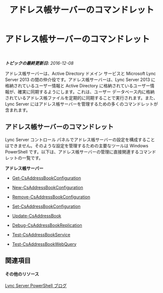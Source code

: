 ﻿---
title: アドレス帳サーバーのコマンドレット
TOCTitle: アドレス帳サーバーのコマンドレット
ms:assetid: 33da45da-3c57-4d04-9679-f0e5a0cfd37e
ms:mtpsurl: https://technet.microsoft.com/ja-jp/library/Gg415643(v=OCS.15)
ms:contentKeyID: 48271727
ms.date: 12/10/2016
mtps_version: v=OCS.15
ms.translationtype: HT
---

# アドレス帳サーバーのコマンドレット

 

_**トピックの最終更新日:** 2016-12-08_

アドレス帳サーバーは、Active Directory ドメイン サービスと Microsoft Lync Server 2013 の間の仲介役です。アドレス帳サーバーは、Lync Server 2013 に格納されているユーザー情報と Active Directory に格納されているユーザー情報が、確実に同期するようにします。これは、ユーザー データベース内に格納されているアドレス帳ファイルを定期的に同期することで実行されます。また、Lync Server にはアドレス帳サーバーを管理するための多くのコマンドレットが含まれます。

## アドレス帳サーバーのコマンドレット

Lync Server コントロール パネルでアドレス帳サーバーの設定を構成することはできません。そのような設定を管理するための主要なツールは Windows PowerShell です。以下は、アドレス帳サーバーの管理に直接関連するコマンドレットの一覧です。

**アドレス帳サーバー**

  -   
    [Get-CsAddressBookConfiguration](get-csaddressbookconfiguration.md)

  -   
    [New-CsAddressBookConfiguration](new-csaddressbookconfiguration.md)

  -   
    [Remove-CsAddressBookConfiguration](remove-csaddressbookconfiguration.md)

  -   
    [Set-CsAddressBookConfiguration](set-csaddressbookconfiguration.md)

<!-- end list -->

  -   
    [Update-CsAddressBook](update-csaddressbook.md)

  -   
    [Debug-CsAddressBookReplication](debug-csaddressbookreplication.md)

<!-- end list -->

  -   
    [Test-CsAddressBookService](test-csaddressbookservice.md)

  -   
    [Test-CsAddressBookWebQuery](test-csaddressbookwebquery.md)

## 関連項目

#### その他のリソース

[Lync Server PowerShell ブログ](http://go.microsoft.com/fwlink/?linkid=203150%26clcid=0x411)

